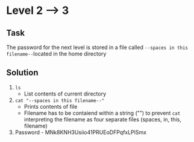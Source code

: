 # Level 2 --> 3

## Task
The password for the next level is stored in a file called `--spaces in this filename--`located in the home directory

## Solution
1. `ls`
   - List contents of current directory
3. `cat "--spaces in this filename--"`
   - Prints contents of file
   - Filename has to be contaiend within a string ("") to prevent `cat` interpreting the filename as four separate files (spaces, in, this, filename)
4. Password - MNk8KNH3Usiio41PRUEoDFPqfxLPlSmx
